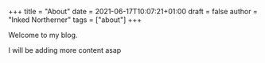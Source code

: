 +++
title = "About"
date = 2021-06-17T10:07:21+01:00
draft = false
author = "Inked Northerner"
tags = ["about"]
+++

Welcome to my blog.

I will be adding more content asap

